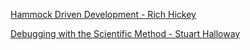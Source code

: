 [Hammock Driven Development - Rich Hickey](https://youtu.be/f84n5oFoZBc?si=cy30LKyXVjbUiDSV)

[Debugging with the Scientific Method - Stuart Halloway](https://www.youtube.com/watch?v=FihU5JxmnBg)
